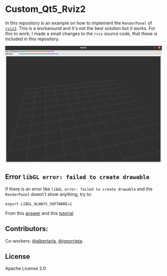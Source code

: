 # Custom_Qt5_Rviz2
In this repository is an example on how to implement the `RenderPanel` of [`rviz2`](https://github.com/ros2/rviz). This is a workaround and it's not the best solution but it works.
For this to work, I made a small changes to the `rviz` source code, that these is included in this repository.

![](./img/screenshot.png)

## Error `libGL error: failed to create drawable`
If there is an error like `libGL error: failed to create drawable` and the `RenderPanel` doesn't show anything, try to:
```
export LIBGL_ALWAYS_SOFTWARE=1
```
From this [answer](https://answers.ros.org/question/286985/libgl-error-failed-to-create-drawable/) and this [tutorial](http://wiki.ros.org/rviz/Troubleshooting)

## Contributors:
Co-workers: [@albertarla](https://github.com/albertarla), [@iggyrrieta](https://github.com/iggyrrieta).

## License
Apache License 2.0
